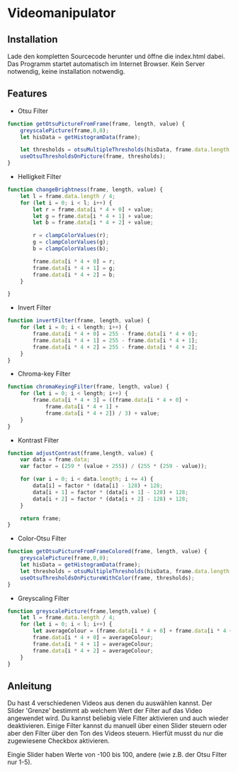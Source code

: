 # Videomanipulator


## Installation

Lade den kompletten Sourcecode herunter und öffne die index.html dabei. Das Programm startet automatisch im Internet Browser. Kein Server notwendig, keine installation notwendig. 


## Features
* Otsu Filter
```javascript
function getOtsuPictureFromFrame(frame, length, value) {
    greyscalePicture(frame,0,0);
    let hisData = getHistogramData(frame);

    let thresholds = otsuMultipleThresholds(hisData, frame.data.length / 4, value)
    useOtsuThresholdsOnPicture(frame, thresholds);
}
```

* Helligkeit Filter
```javascript
function changeBrightness(frame, length, value) {
    let l = frame.data.length / 4;
    for (let i = 0; i < l; i++) {
        let r = frame.data[i * 4 + 0] + value;
        let g = frame.data[i * 4 + 1] + value;
        let b = frame.data[i * 4 + 2] + value;

        r = clampColorValues(r);
        g = clampColorValues(g);
        b = clampColorValues(b);

        frame.data[i * 4 + 0] = r;
        frame.data[i * 4 + 1] = g;
        frame.data[i * 4 + 2] = b;
    }

}
```

* Invert Filter
```javascript
function invertFilter(frame, length, value) {
    for (let i = 0; i < length; i++) {
        frame.data[i * 4 + 0] = 255 - frame.data[i * 4 + 0];
        frame.data[i * 4 + 1] = 255 - frame.data[i * 4 + 1];
        frame.data[i * 4 + 2] = 255 - frame.data[i * 4 + 2];
    }
}
```

* Chroma-key Filter
```javascript
function chromaKeyingFilter(frame, length, value) {
    for (let i = 0; i < length; i++) {
        frame.data[i * 4 + 3] = ((frame.data[i * 4 + 0] +
            frame.data[i * 4 + 1] +
            frame.data[i * 4 + 2]) / 3) + value;
    }
}
```

* Kontrast Filter
```javascript
function adjustContrast(frame,length, value) {
    var data = frame.data;
    var factor = (259 * (value + 255)) / (255 * (259 - value));

    for (var i = 0; i < data.length; i += 4) {
        data[i] = factor * (data[i] - 128) + 128;
        data[i + 1] = factor * (data[i + 1] - 128) + 128;
        data[i + 2] = factor * (data[i + 2] - 128) + 128;
    }

    return frame;
}
```

* Color-Otsu Filter
```javascript
function getOtsuPictureFromFrameColored(frame, length, value) {
    greyscalePicture(frame,0,0);
    let hisData = getHistogramData(frame);
    let thresholds = otsuMultipleThresholds(hisData, frame.data.length / 4, value)
    useOtsuThresholdsOnPictureWithColor(frame, thresholds);
}
```

* Greyscaling Filter 

```javascript
function greyscalePicture(frame,length,value) {
    let l = frame.data.length / 4;
    for (let i = 0; i < l; i++) {
        let averageColour = (frame.data[i * 4 + 0] + frame.data[i * 4 + 1] + frame.data[i * 4 + 2]) / 3;
        frame.data[i * 4 + 0] = averageColour;
        frame.data[i * 4 + 1] = averageColour;
        frame.data[i * 4 + 2] = averageColour;
    }
}
```

## Anleitung

Du hast 4 verschiedenen Videos aus denen du auswählen kannst. 
Der Slider 'Grenze' bestimmt ab welchem Wert der Filter auf das Video angewendet wird. Du kannst beliebig viele Filter aktivieren und auch wieder deaktivieren.
Einige Filter kannst du manuell über einen Slider steuern oder aber den Filter über den Ton des Videos steuern. Hierfüt musst du nur die zugewiesene Checkbox aktivieren.

Eingie Slider haben Werte von -100 bis 100, andere (wie z.B. der Otsu Filter nur 1-5). 

